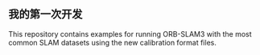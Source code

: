 ## 我的第一次开发
This repository contains examples for running ORB-SLAM3 with the most common SLAM datasets using the new calibration format files.